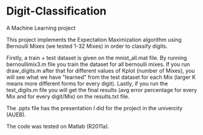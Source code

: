 # Digit-Classification
A Machine Learning project

This project implements the Expectation Maximization algorithm using Bernoulli Mixes (we tested 1-32 Mixes) in order
to classify digits.

Firstly, a train + test dataset is given on the mnist_all.mat file.
By running bernoullimix3.m file you train the dataset for all bernoulli mixes. If you run draw_digits.m after that
for different values of Kplot (number of Mixes), you will see what we have "learned" from the test dataset for each Mix 
(larger K means more different forms for every digit). Lastly, if you run the test_digits.m file you will get the final results (avg error percentage for every Mix and for every digit/Mix) on the results.txt file.

The .pptx file has the presentation I did for the project in the univercity (AUEB).

The code was tested on Matlab (R2011a).

